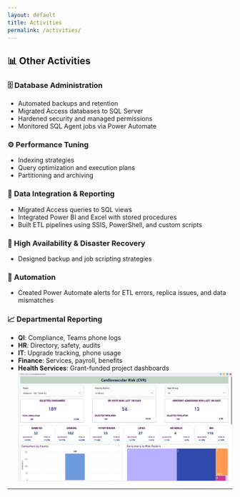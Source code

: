 ```yaml
---
layout: default
title: Activities
permalink: /activities/
---
```



## 📊 Other Activities

### 🗄️ Database Administration
- Automated backups and retention
- Migrated Access databases to SQL Server
- Hardened security and managed permissions
- Monitored SQL Agent jobs via Power Automate

### ⚙️ Performance Tuning
- Indexing strategies
- Query optimization and execution plans
- Partitioning and archiving

### 🔄 Data Integration & Reporting
- Migrated Access queries to SQL views
- Integrated Power BI and Excel with stored procedures
- Built ETL pipelines using SSIS, PowerShell, and custom scripts

### 🔐 High Availability & Disaster Recovery
- Designed backup and job scripting strategies

### 🤖 Automation
- Created Power Automate alerts for ETL errors, replica issues, and data mismatches

### 📈 Departmental Reporting
- **QI**: Compliance, Teams phone logs  
- **HR**: Directory, safety, audits  
- **IT**: Upgrade tracking, phone usage  
- **Finance**: Services, payroll, benefits  
- **Health Services**: Grant-funded project dashboards
![IHD Screenshot](ihd.png)

---
